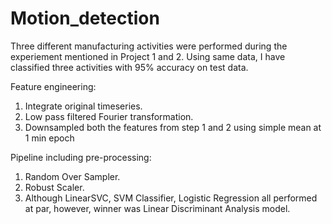 # Motion_detection
Three different manufacturing activities were performed during the experiement mentioned in Project 1 and 2. Using same data, I have classified three activities with 95% accuracy on test data.

Feature engineering:
1) Integrate original timeseries.
2) Low pass filtered Fourier transformation.
3) Downsampled both the features from step 1 and 2 using simple mean at 1 min epoch

Pipeline including pre-processing:
1) Random Over Sampler.
3) Robust Scaler.
4) Although LinearSVC, SVM Classifier, Logistic Regression all performed at par, however, winner was Linear Discriminant Analysis model.
